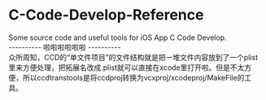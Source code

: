 # C-Code-Develop-Reference
Some source code and useful tools for iOS App C Code Develop.  
---------- 啦啦啦啦啦啦 ----------  
众所周知，CCD的“单文件项目”的文件结构就是把一堆文件内容放到了一个plist里来方便处理，把拓展名改成.plist就可以直接在xcode里打开啦。但是不太方便，所以ccdtranstools是将ccdproj转换为vcxproj/xcodeproj/MakeFile的工具。
